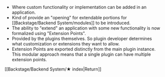 - Where custom functionality or implementation can be added in an application.
- Kind of provide an "opening" for extendable portions for [[Backstage/Backend System/modules]] to be introduced.
- The ability to "extend" an application with some new functionality is now formalized using "Extension Points".
- Provided by the plugins themselves. So plugin developer determines what customization or extensions they want to allow.
- Extension Points are exported distinctly from the main plugin instance. This modular approach means that a single plugin can have multiple extension points.

[[Backstage/Backend System/★ index|Return]]